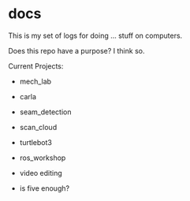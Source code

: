 # docs
This is my set of logs for doing ... stuff on computers.

Does this repo have a purpose? I think so.

Current Projects:

* mech_lab
* carla
* seam_detection
* scan_cloud
* turtlebot3
* ros_workshop

* video editing


* is five enough?
